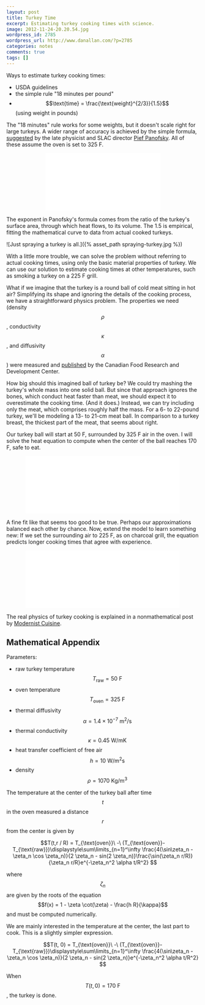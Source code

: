 ```yaml
---
layout: post
title: Turkey Time
excerpt: Estimating turkey cooking times with science.
image: 2012-11-24-20.20.54.jpg
wordpress_id: 2785
wordpress_url: http://www.danallan.com/?p=2785
categories: notes
comments: true
tags: []
---
```

Ways to estimate turkey cooking times:

* USDA guidelines
* the simple rule "18 minutes per pound"
* $$\text{time} = \frac{\text{weight}^{2/3}}{1.5}$$ (using weight in pounds)

The "18 minutes" rule works for some weights, but it doesn't scale right for large turkeys. A wider range of accuracy is achieved by the simple formula, [suggested](http://www.symmetrymagazine.org/breaking/2008/11/26/the-panofsky-turkey-constant) by the late physicist and SLAC director [Pief Panofsky](http://en.wikipedia.org/wiki/Wolfgang_K._H._Panofsky). All of these assume the oven is set to 325 F.

<embed class="svg-image" src="{% asset_path turkey-comparison-of-methods.svg %}" style="display: block; margin: auto; margin-top: 1em; margin-bottom: 1em;" />

The exponent in Panofsky's formula comes from the ratio of the turkey's surface area, through which heat flows, to its volume. The 1.5 is empirical, fitting the mathematical curve to data from actual cooked turkeys.

![Just spraying a turkey is all.]({% asset_path spraying-turkey.jpg %})

With a little more trouble, we can solve the problem without referring to actual cooking times, using only the basic material properties of turkey. We can use our solution to estimate cooking times at other temperatures, such as smoking a turkey on a 225 F grill.

What if we imagine that the turkey is a round ball of cold meat sitting in hot air? Simplifying its shape and ignoring the details of the cooking process, we have a straightforward physics problem. The properties we need (density $$\rho$$, conductivity $$\kappa$$, and diffusivity $$\alpha$$) were measured and [published](http://www.nt.ntnu.no/users/skoge/prost/proceedings/aiche-2005/topical/pdffiles/T9/papers/554a.pdf) by the Canadian Food Research and Development Center.

How big should this imagined ball of turkey be? We could try mashing the turkey's whole mass into one solid ball. But since that approach ignores the bones, which conduct heat faster than meat, we should expect it to overestimate the cooking time. (And it does.) Instead, we can try including only the meat, which comprises roughly half the mass. For a 6- to 22-pound turkey, we'll be modeling a 13- to 21-cm meat ball. In comparison to a turkey breast, the thickest part of the meat, that seems about right.

Our turkey ball will start at 50 F, surrounded by 325 F air in the oven. I will solve the heat equation to compute when the center of the ball reaches 170 F, safe to eat.

<embed src="{% asset_path turkey-methods-with-heat-equation.svg %}" width="80%" style="display: block; margin: auto; margin-top: 1em; margin-bottom: 1em;" />

A fine fit like that seems too good to be true. Perhaps our approximations balanced each other by chance. Now, extend the model to learn something new: If we set the surrounding air to 225 F, as on charcoal grill, the equation predicts longer cooking times that agree with experience.

<embed src="{% asset_path turkey-oven-vs-grill.svg %}" width="80%" style="display: block; margin: auto; margin-top: 1em; margin-bottom: 1em;" />

The real physics of turkey cooking is explained in a nonmathematical post by [Modernist Cuisine](http://modernistcuisine.com/2012/11/turkey-tips/).

## Mathematical Appendix

Parameters:

* raw turkey temperature $$T_{\text{raw}} = 50 \text{ F}$$
* oven temperature $$T_{\text{oven}} = 325 \text{ F}$$
* thermal diffusivity $$\alpha = 1.4\times10^{-7} \text{ m}^2\text{/s}$$
* thermal conductivity $$\kappa = 0.45 \text{ W/mK}$$
* heat transfer coefficient of free air $$h = 10 \text{ W/m}^2\text{s}$$
* density $$\rho = 1070 \text{ Kg/m}^3$$

The temperature at the center of the turkey ball after time $$t$$ in the oven measured a distance $$r$$ from the center is given by

$$T(t,r / R) = T_{\text{oven}}\ -\ (T_{\text{oven}}-T_{\text{raw}})\displaystyle\sum\limits_{n=1}^\infty \frac{4(\sin\zeta_n - \zeta_n \cos \zeta_n)}{2 \zeta_n - sin(2 \zeta_n)}\frac{\sin(\zeta_n r/R)}{\zeta_n r/R}e^{-\zeta_n^2 \alpha t/R^2} $$

where $$\zeta_n$$ are given by the roots of the equation $$f(x) = 1 - \zeta \cot(\zeta) - \frac{h R}{\kappa}$$ and must be computed numerically.

We are mainly interested in the temperature at the center, the last part to cook. This is a slightly simpler expression.

$$T(t, 0) = T_{\text{oven}}\ -\ (T_{\text{oven}}-T_{\text{raw}})\displaystyle\sum\limits_{n=1}^\infty \frac{4(\sin\zeta_n - \zeta_n \cos \zeta_n)}{2 \zeta_n - sin(2 \zeta_n)}e^{-\zeta_n^2 \alpha t/R^2} $$

When $$T(t, 0) = 170 \text{ F}$$, the turkey is done.
